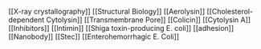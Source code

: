 [[X-ray crystallography]]
[[Structural Biology]]
[[Aerolysin]]
[[Cholesterol-dependent Cytolysin]]
[[Transmembrane Pore]]
[[Colicin]]
[[Cytolysin A]]
[[Inhibitors]]
[[Intimin]]
[[Shiga toxin-producing E. coli]]
[[adhesion]]
[[Nanobody]]
[[Stec]]
[[Enterohemorrhagic E. Coli]]
